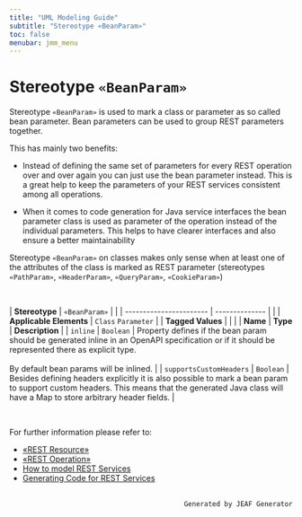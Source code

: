 ```yaml
---
title: "UML Modeling Guide"
subtitle: "Stereotype «BeanParam»"
toc: false
menubar: jmm_menu
---
```


# Stereotype `«BeanParam»`
Stereotype `«BeanParam»` is used to mark a class or parameter as so called bean parameter. Bean parameters can be used to group REST parameters together.

This has mainly two benefits:

- Instead of defining the same set of parameters for every REST operation over and over again you can just use the bean parameter instead. This is a great help to keep the parameters of your REST services consistent among all operations.

- When it comes to code generation for Java service interfaces the bean parameter class is used as parameter of the operation instead of the individual parameters. This helps to have clearer interfaces and also ensure a better maintainability

Stereotype `«BeanParam»` on classes makes only sense when at least one of the attributes of the class is marked as REST parameter (stereotypes `«PathParam»`, `«HeaderParam»`, `«QueryParam»`, `«CookieParam»`)

<br>

| **Stereotype**          | `«BeanParam»` | |
| ----------------------- | -------------- | |
| **Applicable Elements** | `Class` `Parameter`        |
| **Tagged Values**       |                       |                                                                                                                                                                                                          |
| **Name**                | **Type**              | **Description**                                                                                                                                                                                          |
| `inline`   | `Boolean` | Property defines if the bean  param should be generated inline in an OpenAPI specification or if it should be represented there as explicit type.<br><br>By default bean params will be inlined. |
| `supportsCustomHeaders`   | `Boolean` | Besides defining headers explicitly it is also possible to mark a bean param to support custom headers. This means that the generated Java class will have a Map to store arbitrary header fields.  |

<br>

For further information please refer to:
- [«REST Resource»](/uml-modeling-guide/jmm/RESTResource)
- [«REST Operation»](/uml-modeling-guide/jmm/RESTOperation)
- [How to model REST Services](/uml-modeling-guide/how-tos/how-to-model-rest-service-apis)
- [Generating Code for REST Services](/developer-guide/code-for-jeaf-services)


<br>

<div style="text-align: right"><code>Generated by JEAF Generator</code></div>

    